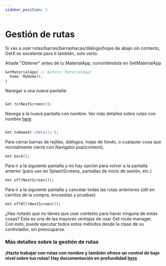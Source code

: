 ```yaml
---
sidebar_position: 2
---
```


# Gestión de rutas

Si vas a usar rutas/barras/barrashacas/diálogo/hojas de abajo sin contexto, GetX es excelente para ti también, solo verlo:

Añade "Obtener" antes de tu MaterialApp, convirtiéndola en GetMaterialApp

```dart
GetMaterialApp( // Before: MaterialApp(
  home: MyHome(),
)
```

Navegar a una nueva pantalla:

```dart

Get.to(NextScreen());
```

Navega a la nueva pantalla con nombre. Ver más detalles sobre rutas con nombre [here](/docs/pillars/route-management#navigation-with-named-routes)

```dart

Get.toNamed('/details');
```

Para cerrar barras de rejillas, diálogos, hojas de fondo, o cualquier cosa que normalmente cierre con Navigator.pop(context);

```dart
Get.back();
```

Para ir a la siguiente pantalla y no hay opción para volver a la pantalla anterior (para uso en SplashScreens, pantallas de inicio de sesión, etc.)

```dart
Get.off(NextScreen());
```

Para ir a la siguiente pantalla y cancelar todas las rutas anteriores (útil en carritos de la compra, encuestas y pruebas)

```dart
Get.offAll(NextScreen());
```

¿Has notado que no tienes que usar contexto para hacer ninguna de estas cosas? Esta es una de las mayores ventajas de usar Get route manager. Con esto, puede ejecutar todos estos métodos desde la clase de su controlador, sin preocuparse.

### Más detalles sobre la gestión de rutas

**¡Hazte trabajar con rutas con nombre y también ofrece un control de bajo nivel sobre tus rutas! Hay documentación en profundidad [here](/docs/pillars/route-management)**
